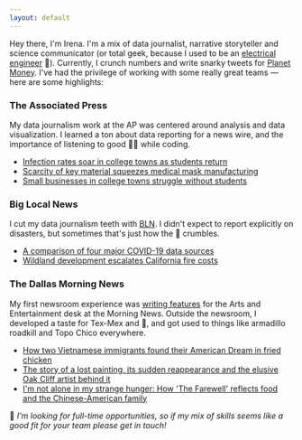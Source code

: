 ```yaml
---
layout: default
---
```

Hey there, I'm Irena. I'm a mix of data journalist, narrative storyteller and science communicator (or total geek, because I used to be an [electrical engineer](https://scholar.google.com/citations?user=FXiSi-4AAAAJ&hl=en) :electric_plug:). Currently, I crunch numbers and write snarky tweets for [Planet Money](https://www.npr.org/sections/money/). I've had the privilege of working with some really great teams — here are some highlights:

### The Associated Press
My data journalism work at the AP was centered around analysis and data visualization. I learned a ton about data reporting for a news wire, and the importance of listening to good :musical_note::notes: while coding.
* [Infection rates soar in college towns as students return](https://apnews.com/b62eacec9bd3fff89eeab1a8de72f819)
* [Scarcity of key material squeezes medical mask manufacturing](https://apnews.com/02a0542e8a05176bd5d79757134bc277)
* [Small businesses in college towns struggle without students](https://apnews.com/1583bc741a22867b85807cc8f18552e9)

### Big Local News
I cut my data journalism teeth with [BLN](https://biglocalnews.org/#/about). I didn't expect to report explicitly on disasters, but sometimes that's just how the :cookie: crumbles.
* [A comparison of four major COVID-19 data sources](https://source.opennews.org/articles/comparison-four-major-covid-19-data-sources/)
* [Wildland development escalates California fire costs](https://www.kqed.org/news/11713393/wildland-development-escalates-california-fire-costs)

### The Dallas Morning News
My first newsroom experience was [writing features](https://www.dallasnews.com/author/JMUM6E4O4KTZ3FCQLEGK5XLHXU/) for the Arts and Entertainment desk at the Morning News. Outside the newsroom, I developed a taste for Tex-Mex and :taco:, and got used to things like armadillo roadkill and Topo Chico everywhere.
* [How two Vietnamese immigrants found their American Dream in fried chicken](https://www.dallasnews.com/food/2019/10/15/how-two-vietnamese-immigrants-found-their-american-dream-in-fried-chicken/)
* [The story of a lost painting, its sudden reappearance and the elusive Oak Cliff artist behind it](https://www.dallasnews.com/arts-entertainment/visual-arts/2019/09/25/story-lost-painting-sudden-reappearance-elusive-oak-cliff-artist-behind/)
* [I'm not alone in my strange hunger: How 'The Farewell' reflects food and the Chinese-American family](https://www.dallasnews.com/arts-entertainment/2019/08/09/i-m-not-alone-in-my-strange-hunger-how-the-farewell-reflects-food-and-the-chinese-american-family/)

:email: *I'm looking for full-time opportunities, so if my mix of skills seems like a good fit for your team please get in touch!*

